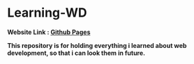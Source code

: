 # Learning-WD

**Website Link : [Github Pages](https://man-than-shar-ma.github.io/Learning-WD/)**

**This repository is for holding everything i learned about web development, so that i can look them in future.**
